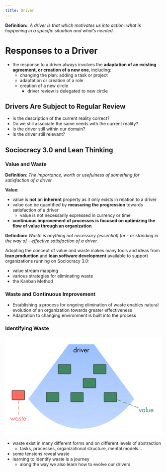 ```yaml
---
title: Driver
---
```


**Definition:**: _A driver is that which motivates us into action: what is happening in a specific situation and what’s needed._

# Responses to a Driver #

* the response to a driver always involves the **adaptation of an existing agreement, or creation of a new one**, including:
    * changing the plan: adding a task or project
    * adaptation  or creation of a role
    * creation of a new circle
        * driver review is delegated to new circle


## Drivers Are Subject to Regular Review ##

* Is the description of the current reality correct?
* Do we still associate the same needs with the current reality?
* Is the driver still within our domain?
* Is the driver still relevant?



## Sociocracy 3.0 and Lean Thinking ##


### Value and Waste ###

**Definition**:  _The importance, worth or usefulness of something for satisfaction of a driver._

**Value**:

* value is **not** an **inherent** property as it only exists in relation to a driver
* value can be quantified by **measuring the progression** towards satisfaction of a driver
    * value is not necessarily expressed in currency or time
* **continuous improvement of processes is focused on optimizing the flow of value through an organization**

**Definition:** _Waste is anything not necessary (essential) for - or standing in the way of - effective satisfaction of a driver._

Adopting the concept of value and waste makes many tools and ideas from **lean production** and **lean software development** available to support organizations running on Sociocracy 3.0:

* value stream mapping
* various strategies for eliminating waste
* the Kanban Method


### Waste and Continuous Improvement ###

* Establishing a process for ongoing elimination of waste enables natural evolution of an organization towards greater effectiveness
* Adaptation to changing environment is built into the process


### Identifying Waste ###

![](img/evolution/drivers-value-waste.png)

* waste exist in many different forms and on different levels of abstraction
    * tasks, processes, organizational structure, mental models...
* some tensions reveal waste
* learning to identify waste is a journey
    * along the way we also learn how to evolve our drivers

